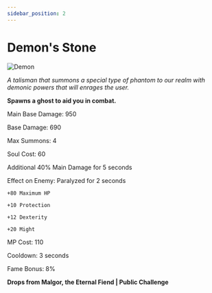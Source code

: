 ```yaml
---
sidebar_position: 2
---
```


# Demon's Stone

![Demon](https://vwiki.valorserver.com/api/item/picture/demon's%20stone)

<i>A talisman that summons a special type of phantom to our realm with demonic powers that will enrages the user.</i>

**Spawns a ghost to aid you in combat.**

Main Base Damage: 950

Base Damage: 690

Max Summons: 4

Soul Cost: 60

Additional 40% Main Damage for 5 seconds

Effect on Enemy: Paralyzed for 2 seconds

    +80 Maximum HP

    +10 Protection

    +12 Dexterity

    +20 Might

MP Cost: 110

Cooldown: 3 seconds

Fame Bonus: 8%

**Drops from Malgor, the Eternal Fiend | Public Challenge**
